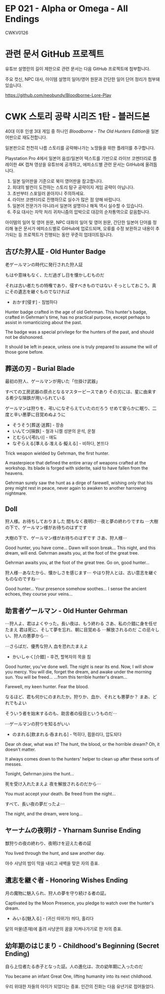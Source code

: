 # EP 021 - Alpha or Omega - All Endings

CWKV0126

# 관련 문서 GitHub 프로젝트

유튜브 설명란의 길이 제한으로 관련 문서는 다음 GitHub 프로젝트에 첨부합니다.

주요 컷신, NPC 대사, 아이템 설명의 일어/영어 원문과 간단한 일어 단어 정리가 첨부돼 있습니다.

https://github.com/neobundy/Bloodborne-Lore-Play

# CWK 스토리 공략 시리즈 1탄 - 블러드본

40대 이후 인생 3대 게임 중 하나인 *Bloodborne - The Old Hunters Edition*을 일본어판으로 재도전합니다.

일본판으로 천천히 나름 스토리를 공략해나가는 노땅들을 위한 플레이를 추구합니다.

Playstation Pro 4에서 일본어 음성/일본어 텍스트를 기반으로 라이브 코멘터리로 플레이한 4K 캡쳐 영상을 유튜브에 공개하고, 에피소드별 관련 문서는 GitHub에 올려둡니다.

1. 일본 일어판을 기준으로 북미 영어판을 참고합니다.
2. 희대의 발컨이 도전하는 스토리 탐구 공략이지 게임 공략이 아닙니다.
3. 초반부터 스포일러 쏟아지니 주의하세요.
4. 라이브 코멘터리로 진행하므로 실수가 많은 점 양해 바랍니다.
5. 일본어 전문가가 아니라서 일본어 설명이나 해독 역시 실수할 수 있습니다.
6. 주요 대사는 자막 처리 귀차니즘의 압박으로 대강의 순차통역으로 갈음합니다.

아이템의 일어 및 영어 원문, NPC 대화의 일어 및 영어 원문, 간단한 일본어 단어를 정리해 놓은 문서가 에피소드별로 GitHub에 업로드되며, 오류를 수정 보완하고 내용이 추가되는 등 프로젝트가 진행되는 동안 꾸준히 업데이트됩니다.


## 古びた狩人証 - Old Hunter Badge

老ゲールマンの時代に発行された狩人証

もはや意味もなく、ただ過ぎし日を懐かしむものだ

それは古い者たちの特権であり、侵すべきものではない
そっとしておこう。真にその遺志を継ぐものでなければ

* おかす[侵す] - 침범하다

Hunter badge crafted in the age of old Gehrman. 
This hunter's badge, crafted in Gehrman's time,
has no practical purpose, except perhaps to
assist in romanticizing about the past.

The badge was a special privilege for the hunters
of the past, and should not be dishonored.

It should be left in peace, unless one is truly
prepared to assume the will of those gone before.   

## 葬送の刃 - Burial Blade

最初の狩人、ゲールマンが用いた「仕掛け武器」

すべての工房武器の原点となるマスターピースであり
その刃には、星に由来する希少な隕鉄が用いられている

ゲールマンは狩りを、弔いになぞらえていたのだろう
せめて安らかに眠り、二度と辛い悪夢に目覚めぬように

* そうそう[葬送·送葬] - 장송
* いんてつ[隕鉄] - 철과 니켈 성분의 운석, 운철
* とむらい[弔(い)] - 애도
* なぞらえる[準える·准える·擬える] - 비하다, 본뜨다

Trick weapon wielded by Gehrman, the first hunter.

A masterpiece that defined the entire array of weapons
crafted at the workshop. Its blade is forged with siderite,
said to have fallen from the heavens.

Gehrman surely saw the hunt as a dirge of farewell, wishing
only that his prey might rest in peace, never again to awaken
to another harrowing nightmare. 

## Doll

狩人様。お待ちしておりました
間もなく夜明け⋯夜と夢の終わりですね
⋯大樹の下で、ゲールマン様がお待ちのはずです

大樹の下で、ゲールマン様がお待ちのはずです
さあ、狩人様⋯

Good hunter, you have come...
Dawn will soon break... This night, and this dream, will end.
Gehrman awaits you, at the foot of the great tree.

Gehrman awaits you, at the foot of the great tree.
Go on, good hunter...

狩人様⋯あなたから、懐かしさを感じます⋯
やはり狩人とは、古い意志を継ぐものなのですね⋯

Good hunter... Your presence somehow soothes...
I sense the ancient echoes, they course your veins...

## 助言者ゲールマン - Old Hunter Gehrman

⋯狩人よ、君はよくやった。長い夜は、もう終わる
さあ、私の介錯に身を任せたまえ
君は死に、そして夢を忘れ、朝に目覚める
⋯解放されるのだ
この忌々しい、狩人の悪夢から⋯

⋯さらばだ、優秀な狩人
血を恐れたまえよ

* かいしゃく[介錯] - 후견, 할복자의 목을 침

Good hunter, you've done well. The night is near its end.
Now, I will show you mercy.
You will die, forget the dream, and awake under the morning sun.
You will be freed...
...from this terrible hunter's dream...

Farewell, my keen hunter.
Fear the blood.

なるほど、君も何かにのまれたか。狩りか、血か、それとも悪夢か？
まあ、どれでもよい

そういう者を始末するのも、助言者の役目というものだ⋯

⋯ゲールマンの狩りを知るがいい

* のまれる[飲まれる·呑まれる] - 먹히다, 휩쓸리다, 압도되다

Dear oh dear, what was it? The hunt, the blood, or the horrible dream?
Oh, it doesn't matter.

It always comes down to the hunters' helper to clean up after these sorts of messes.

Tonight, Gehrman joins the hunt...

死を受け入れたまえよ
夜を解放されるのだから⋯

You must accept your death.
Be freed from the night...

すべて、長い夜の夢だったよ⋯

The night, and the dream, were long...

## ヤーナムの夜明け - Yharnam Sunrise Ending

獣狩りの夜の終わり、夜明けを迎えた者の証

You lived through the hunt, and saw another day.

야수 사냥의 밤이 막을 내리고 새벽을 맞은 자의 증표.

## 遺志を継ぐ者 - Honoring Wishes Ending

月の魔物に魅入られ、狩人の夢を守り続ける者の証。

Captivated by the Moon Presence, you pledge to watch over the hunter's dream.

* みいる[魅入る] - (귀신 따위가) 씌다, 홀리다

달의 마물(존재)에 홀려 사냥꾼의 꿈을 지켜나가기로 한 자의 증표.

## 幼年期のはじまり - Childhood's Beginning (Secret Ending)

自ら上位者たる赤子となった証。人の進化は、次の幼年期に入ったのだ

You became an infant Great One, lifting humanity into its next childhood.

우리 위대한 자들의 아이가 되었다는 증표. 인간의 진화는 다음 유년기로 접어들었다.
